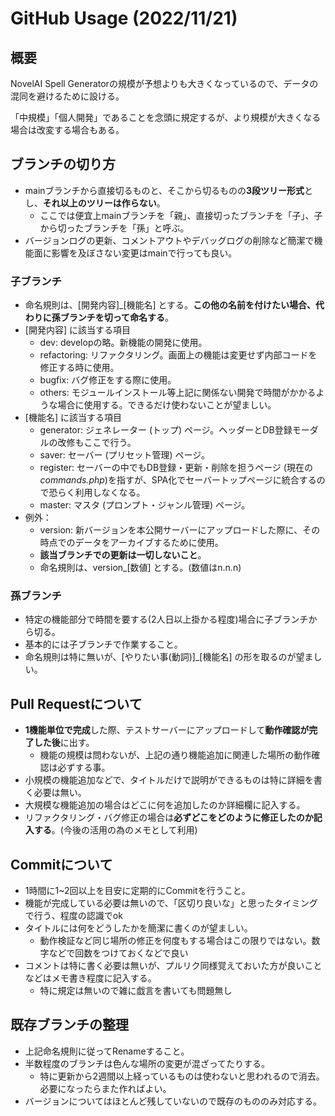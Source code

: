 # GitHub Usage (2022/11/21)

## 概要

NovelAI Spell Generatorの規模が予想よりも大きくなっているので、データの混同を避けるために設ける。

「中規模」「個人開発」であることを念頭に規定するが、より規模が大きくなる場合は改変する場合もある。

## ブランチの切り方

- mainブランチから直接切るものと、そこから切るものの**3段ツリー形式**とし、**それ以上のツリーは作らない**。
    - ここでは便宜上mainブランチを「親」、直接切ったブランチを「子」、子から切ったブランチを「孫」と呼ぶ。
- バージョンログの更新、コメントアウトやデバッグログの削除など簡潔で機能面に影響を及ぼさない変更はmainで行っても良い。

### 子ブランチ

- 命名規則は、[開発内容]_[機能名] とする。**この他の名前を付けたい場合、代わりに孫ブランチを切って命名する**。
- [開発内容] に該当する項目
    - dev: developの略。新機能の開発に使用。
    - refactoring: リファクタリング。画面上の機能は変更せず内部コードを修正する時に使用。
    - bugfix: バグ修正をする際に使用。
    - others: モジュールインストール等上記に関係ない開発で時間がかかるような場合に使用する。できるだけ使わないことが望ましい。
- [機能名] に該当する項目
    - generator: ジェネレーター (トップ) ページ。ヘッダーとDB登録モーダルの改修もここで行う。
    - saver: セーバー (プリセット管理) ページ。
    - register: セーバーの中でもDB登録・更新・削除を担うページ (現在の*commands.php*)を指すが、SPA化でセーバートップページに統合するので恐らく利用しなくなる。
    - master: マスタ (プロンプト・ジャンル管理) ページ。
- 例外：
    - version: 新バージョンを本公開サーバーにアップロードした際に、その時点でのデータをアーカイブするために使用。
    - **該当ブランチでの更新は一切しないこと**。
    - 命名規則は、version_[数値] とする。(数値はn.n.n)

### 孫ブランチ

- 特定の機能部分で時間を要する(2人日以上掛かる程度)場合に子ブランチから切る。
- 基本的には子ブランチで作業すること。
- 命名規則は特に無いが、[やりたい事(動詞)]_[機能名] の形を取るのが望ましい。

## Pull Requestについて

- **1機能単位で完成**した際、テストサーバーにアップロードして**動作確認が完了した後**に出す。
    - 機能の規模は問わないが、上記の通り機能追加に関連した場所の動作確認は必ずする事。
- 小規模の機能追加などで、タイトルだけで説明ができるものは特に詳細を書く必要は無い。
- 大規模な機能追加の場合はどこに何を追加したのか詳細欄に記入する。
- リファクタリング・バグ修正の場合は**必ずどこをどのように修正したのか記入する**。(今後の活用の為のメモとして利用)

## Commitについて

- 1時間に1~2回以上を目安に定期的にCommitを行うこと。
- 機能が完成している必要は無いので、「区切り良いな」と思ったタイミングで行う、程度の認識でok
- タイトルには何をどうしたかを簡潔に書くのが望ましい。
    - 動作検証など同じ場所の修正を何度もする場合はこの限りではない。数字などで回数をつけておくなどで良い
- コメントは特に書く必要は無いが、プルリク同様覚えておいた方が良いことなどはメモ書き程度に記入する。
    - 特に規定は無いので雑に戯言を書いても問題無し

## 既存ブランチの整理

- 上記命名規則に従ってRenameすること。
- 半数程度のブランチは色んな場所の変更が混ざってたりする。
    - 特に更新から2週間以上経っているものは使わないと思われるので消去。必要になったらまた作ればよい。
- バージョンについてはほとんど残していないので既存のもののみ対応する。